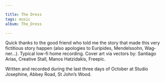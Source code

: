 ```yaml
---

title: The Dress
tags: music
album: The_Dress

---
```


Quick thanks to the good friend who told me the story that made this very fic­ti­tious story hap­pen (also apo­lo­gies to Eur­ip­ides, Mendels­sohn, Wag­ner…). Typ­ical low-fi home re­cord­ing. Cover art via vec­tors by: San­ti­ago Arias, Cre­at­ive Stall, Manos Hatzida­kis, Freepic.

Writ­ten and re­cor­ded dur­ing the last three days of Oc­to­ber at Stu­dio Josephine, Ab­bey Road, St John’s Wood.
